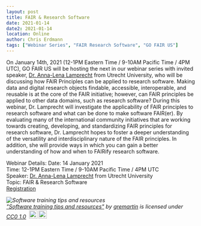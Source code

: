 ```yaml
---
layout: post
title: FAIR & Research Software
date: 2021-01-14
date2: 2021-01-14
location: Online
author: Chris Erdmann
tags: ["Webinar Series", "FAIR Research Software", "GO FAIR US"]
---
```


On January 14th, 2021 (12-1PM Eastern Time / 9-10AM Pacific Time / 4PM UTC), GO FAIR US will be hosting the next in our webinar series with invited speaker, <a href="https://twitter.com/al_lamprech">Dr. Anna-Lena Lamprecht</a> from Utrecht University, who will be discussing how FAIR Principles can be applied to research software. Making data and digital research objects findable, accessible, interoperable, and reusable is at the core of the FAIR initiative; however, can FAIR principles be applied to other data domains, such as research software? During this webinar, Dr. Lamprecht will investigate the applicability of FAIR principles to research software and what can be done to make software FAIR(er). By evaluating many of the international community initiatives that are working towards creating, developing, and standardizing FAIR principles for research software, Dr. Lamprecht hopes to foster a deeper understanding of the versatility and interdisciplinary nature of the FAIR principles. In addition, she will provide ways in which you can gain a better understanding of how and when to FAIRify research software. 


Webinar Details:
Date: 14 January 2021 <br>
Time: 12-1PM Eastern Time / 9-10AM Pacific Time / 4PM UTC <br>
Speaker: <a href="https://twitter.com/al_lamprech">Dr. Anna-Lena Lamprecht</a> from Utrecht University <br>
Topic: FAIR & Research Software <br>
<a href="https://ucsd.zoom.us/webinar/register/WN_Jdytmnh5SKOeASVTRiIOjA">Registration</a>  

<p style="font-size: 0.9rem;font-style: italic;"><img style="display: block;" src="https://live.staticflickr.com/981/40262456740_f4d3c5d8e6_b.jpg" alt="Software training tips and resources"><a href="https://www.flickr.com/photos/164025557@N06/40262456740">"Software training tips and resources"</a><span> by <a href="https://www.flickr.com/photos/164025557@N06">gremartin</a></span> is licensed under <a href="https://creativecommons.org/licenses/cc0/1.0/?ref=ccsearch&atype=html" style="margin-right: 5px;">CC0 1.0</a><a href="https://creativecommons.org/licenses/cc0/1.0/?ref=ccsearch&atype=html" target="_blank" rel="noopener noreferrer" style="display: inline-block;white-space: none;margin-top: 2px;margin-left: 3px;height: 22px !important;"><img style="height: inherit;margin-right: 3px;display: inline-block;" src="https://search.creativecommons.org/static/img/cc_icon.svg?image_id=07957872-c74f-4c66-9d0d-5f3d48ab08da" /><img style="height: inherit;margin-right: 3px;display: inline-block;" src="https://search.creativecommons.org/static/img/cc-cc0_icon.svg" /></a></p>
